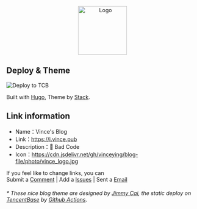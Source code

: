 <p align="center">
  <img alt="Logo" src="https://cdn.vince.pub/blog-file/photo/logo_mistyle.png" width="128">
</p>

## Deploy & Theme

![Deploy to TCB](https://github.com/vinceying/Vince-blog/workflows/Deploy%20to%20TCB/badge.svg)

Built with [Hugo](https://gohugo.io/), Theme by [Stack](https://github.com/CaiJimmy/hugo-theme-stack).

## Link information

- Name：Vince's Blog
- Link：https://i.vince.pub
- Description：🍉 Bad Code
- Icon：https://cdn.jsdelivr.net/gh/vinceying/blog-file/photo/vince_logo.jpg

If you feel like to change links, you can  
 Submit a [Comment](https://i.vince.pub/comment/) |  Add a [Issues](https://github.com/vinceying/vince-blog/issues) |  Sent a [Email](mailto:admin@vince.pub)

<h6>* These nice blog theme are designed by <a href="https://jimmycai.com/">Jimmy Cai</a>, the static deploy on <a href="https://cloud.tencent.com/product/tcb?from=12334">TencentBase</a> by <a href="https://github.com/vinceying/Vince-blog/actions">Github Actions</a>. </h6>


